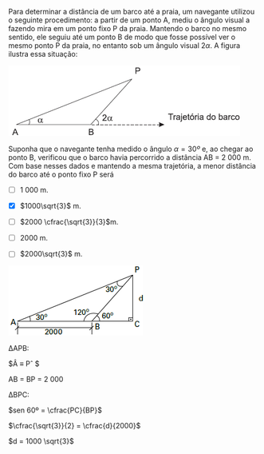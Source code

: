 

Para determinar a distância de um barco até a praia, um navegante utilizou o seguinte procedimento: a partir de um ponto A, mediu o ângulo visual a fazendo mira em um ponto fixo P da praia. Mantendo o barco no mesmo sentido, ele seguiu até um ponto B de modo que fosse possível ver o mesmo ponto P da praia, no entanto sob um ângulo visual $2 \alpha$. A figura ilustra essa situação:

![](30c34503-7116-6808-d5e9-1ed56aaa22c0.png)

Suponha que o navegante tenha medido o ângulo $\alpha = 30º$ e, ao chegar ao ponto B, verificou que o barco havia percorrido a distância AB = 2 000 m. Com base nesses dados e mantendo a mesma trajetória, a menor distância do barco até o ponto fixo P será



- [ ] 1 000 m.
- [x] $1000\sqrt{3}$ m.
- [ ] $2000 \cfrac{\sqrt{3}}{3}$m.
- [ ] 2000 m.
- [ ] $2000\sqrt{3}$ m.


![](a8c37db8-719b-c7ed-4314-af307c22a545.png)

ΔAPB:

$Â ≡ Pˆ $

AB = BP = 2 000

ΔBPC:

$sen 60º = \cfrac{PC}{BP}$

$\cfrac{\sqrt{3}}{2} = \cfrac{d}{2000}$

$d = 1000 \sqrt{3}$

        
